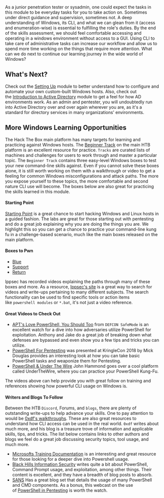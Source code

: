 As a junior penetration tester or sysadmin, one could expect the tasks in this module to be everyday tasks for you to take action on. Sometimes under direct guidance and supervision, sometimes not. A deep understanding of Windows, its CLI, and what we can glean from it (access and enumeration-wise) is essential to fulfilling the role's duties. By the end of the skills assessment, we should feel comfortable accessing and operating in a windows environment without access to a GUI. Using CLI to take care of administrative tasks can increase our workflow and allow us to spend more time working on the things that require more attention. What can we do next to continue our learning journey in the wide world of Windows?

## What's Next?

Check out the [Setting Up](https://academy.hackthebox.com/course/preview/setting-up) module to better understand how to configure and automate your own custom-built Windows hosts. Also, check out the [Introduction to Active Directory](https://academy.hackthebox.com/course/preview/introduction-to-active-directory) module to get a feel for how AD environments work. As an admin and pentester, you will undoubtedly run into Active Directory over and over again wherever you are, as it's a standard for directory services in many organizations' environments.

## More Windows Learning Opportunities

The Hack The Box main platform has many targets for learning and practicing against Windows hosts. The [Beginner Track](https://app.hackthebox.com/tracks/Beginner-Track) on the main HTB platform is an excellent resource for practice. `Tracks` are curated lists of machines and challenges for users to work through and master a particular topic. The `Beginner Track` contains three easy-level Windows boxes to test your new command-line skills against. Even if you cannot solve these boxes alone, it is still worth working on them with a walkthrough or video to get a feeling for common Windows misconfigurations and attack paths. The more you expose yourself to these topics, the more comfortable and second nature CLI use will become. The boxes below are also great for practicing the skills learned in this module.

#### Starting Point

[Starting Point](https://app.hackthebox.com/starting-point) is a great chance to start hacking Windows and Linux hosts in a guided fashion. The labs are great for those starting out with pentesting and do a great job explaining why you are doing the things you are. We highlight this so you can get a chance to practice your command-line kung fu in a challenge-based scenario, much like the main boxes released on the main platform.

#### Boxes to Pwn

- [Blue](https://www.youtube.com/watch?v=YRsfX6DW10E&t=38s)
- [Support](https://app.hackthebox.com/machines/Support)
- [Return](https://0xdf.gitlab.io/2022/05/05/htb-return.html)

Ippsec has recorded videos explaining the paths through many of these boxes and more. As a resource, [Ippsec's site](https://ippsec.rocks/?#) is a great way to search for videos and write-ups pertaining to many different subjects. The search functionality can be used to find specific tools or action items like `powershell modules` or `*.bat`, it's not just a video reference.

#### Great Videos to Check Out

- [APT's Love PowerShell, You Should Too](https://youtu.be/GhfiNTsxqxA) from `DEFCON SafeMode` is an excellent watch for a dive into how adversaries utilize PowerShell for exploitation. Anthony and Jake do a great job of breaking down what defenses are bypassed and even show you a few tips and tricks you can utilize.
- [PowerShell For Pentesting](https://youtu.be/jU1Pz641zjM) was presented at KringleCon 2018 by Mick Douglas provides an interesting look at how you can take basic PowerShell tasks and weaponize them for Pentesting.
- [PowerShell & Under The Wire](https://youtu.be/864S16g_SQs) John Hammond goes over a cool platform called UnderTheWire, where you can practice your PowerShell Kung-Fu.

The videos above can help provide you with great follow on training and references showing how powerful CLI usage on Windows is.

#### Writers and Blogs To Follow

Between the HTB `Discord`, Forums, and `blogs`, there are plenty of outstanding write-ups to help advance your skills. One to pay attention to would be [0xdf's walkthroughs](https://0xdf.gitlab.io/tags.html#active-directory). These are also great resources to understand how CLI access can be used in the real world. `0xdf` writes about much more, and his blog is a treasure trove of information and applicable skills, tips, and tricks. The list below contains links to other authors and blogs we feel do a great job discussing security topics, tool usage, and much more.

- [Microsofts Training Documentation](https://docs.microsoft.com/en-us/training/modules/introduction-to-powershell/) is an interesting and great resource for those looking for a deeper dive into Powershell usage.
- [Black Hills Information Security](https://www.blackhillsinfosec.com/?s=Powershell) writes quite a bit about PowerShell, Command Prompt usage, and exploitation, among other things. Their content is excellent, and they have a breadth of blog posts to absorb.
- [SANS](https://www.sans.org/blog/getting-started-with-powershell/) Has a great blog set that details the usage of many PowerShell and CMD components. As a bonus, this webcast on the use of [PowerShell in Pentesting](https://www.sans.org/webcasts/powershell-pentesting-108305/) is worth the watch.